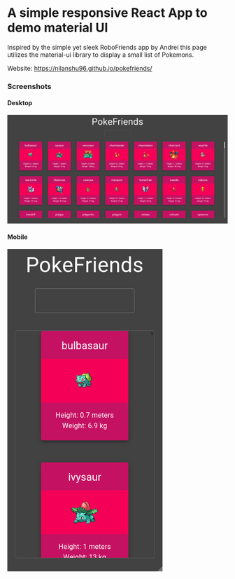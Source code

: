 # A simple responsive React App to demo material UI

Inspired by the simple yet sleek RoboFriends app by Andrei this page utilizes the material-ui library to display a small list of Pokemons.

Website: https://nilanshu96.github.io/pokefriends/

### Screenshots

#### Desktop
![screenshot-desktop](https://github.com/nilanshu96/pokefriends/blob/main/screenshots/screenshot-desktop.png)

#### Mobile
![screenshot-mobile](https://github.com/nilanshu96/pokefriends/blob/main/screenshots/screenshot-mobile.png)